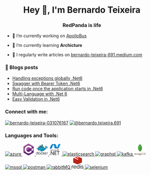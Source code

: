 <h1 align="center">Hey 👋, I'm Bernardo Teixeira</h1>
<h3 align="center">RedPanda is life</h3>

- 🔭 I’m currently working on [ApolloBus](https://github.com/bteixeira691/ApolloBus)

- 🌱 I’m currently learning **Archicture**

- 📝 I regularly write articles on [bernardo-teixeira-691.medium.com](https://bernardo-teixeira-691.medium.com/)


### :notebook: Blogs posts
<!-- BLOG-POST-LIST:START -->
- [Handling exceptions globally .Net6](https://medium.com/geekculture/handling-exceptions-globally-net6-22b95cfbe316?source=rss-9c3efd506361------2)
- [Swagger with Bearer Token .Net6](https://medium.com/geekculture/swagger-with-bearer-token-net6-b4ca5a8274b1?source=rss-9c3efd506361------2)
- [Run code once the application starts in .Net6](https://medium.com/geekculture/run-code-once-the-application-starts-in-net6-2e4e965ddcec?source=rss-9c3efd506361------2)
- [Multi-Language with .Net 6](https://medium.com/geekculture/multi-language-with-net-6-3dd214ea01fb?source=rss-9c3efd506361------2)
- [Easy Validation in .Net6](https://medium.com/geekculture/easy-validation-in-net6-7bb33ad4b6b3?source=rss-9c3efd506361------2)
<!-- BLOG-POST-LIST:END -->

<h3 align="left">Connect with me:</h3>
<p align="left">
<a href="https://linkedin.com/in/bernardo-teixeira-031076167" target="blank"><img align="center" src="https://raw.githubusercontent.com/rahuldkjain/github-profile-readme-generator/master/src/images/icons/Social/linked-in-alt.svg" alt="bernardo-teixeira-031076167" height="30" width="40" /></a>
<a href="https://bernardo-teixeira-691.medium.com" target="blank"><img align="center" src="https://raw.githubusercontent.com/rahuldkjain/github-profile-readme-generator/master/src/images/icons/Social/medium.svg" alt="@bernardo.teixeira.691" height="30" width="40" /></a>
</p>

<h3 align="left">Languages and Tools:</h3>
<p align="left"> <a href="https://azure.microsoft.com/en-in/" target="_blank"> <img src="https://www.vectorlogo.zone/logos/microsoft_azure/microsoft_azure-icon.svg" alt="azure" width="40" height="40"/> </a> <a href="https://www.w3schools.com/cs/" target="_blank"> <img src="https://raw.githubusercontent.com/devicons/devicon/master/icons/csharp/csharp-original.svg" alt="csharp" width="40" height="40"/> </a> <a href="https://www.docker.com/" target="_blank"> <img src="https://raw.githubusercontent.com/devicons/devicon/master/icons/docker/docker-original-wordmark.svg" alt="docker" width="40" height="40"/> </a> <a href="https://dotnet.microsoft.com/" target="_blank"> <img src="https://raw.githubusercontent.com/devicons/devicon/master/icons/dot-net/dot-net-original-wordmark.svg" alt="dotnet" width="40" height="40"/> </a> <a href="https://www.elastic.co" target="_blank"> <img src="https://www.vectorlogo.zone/logos/elastic/elastic-icon.svg" alt="elasticsearch" width="40" height="40"/> </a> <a href="https://graphql.org" target="_blank"> <img src="https://www.vectorlogo.zone/logos/graphql/graphql-icon.svg" alt="graphql" width="40" height="40"/> </a> <a href="https://kafka.apache.org/" target="_blank"> <img src="https://www.vectorlogo.zone/logos/apache_kafka/apache_kafka-icon.svg" alt="kafka" width="40" height="40"/> </a> <a href="https://www.mongodb.com/" target="_blank"> <img src="https://raw.githubusercontent.com/devicons/devicon/master/icons/mongodb/mongodb-original-wordmark.svg" alt="mongodb" width="40" height="40"/> </a> <a href="https://www.microsoft.com/en-us/sql-server" target="_blank"> <img src="https://www.svgrepo.com/show/303229/microsoft-sql-server-logo.svg" alt="mssql" width="40" height="40"/> </a> <a href="https://postman.com" target="_blank"> <img src="https://www.vectorlogo.zone/logos/getpostman/getpostman-icon.svg" alt="postman" width="40" height="40"/> </a> <a href="https://www.rabbitmq.com" target="_blank"> <img src="https://www.vectorlogo.zone/logos/rabbitmq/rabbitmq-icon.svg" alt="rabbitMQ" width="40" height="40"/> </a> <a href="https://redis.io" target="_blank"> <img src="https://raw.githubusercontent.com/devicons/devicon/master/icons/redis/redis-original-wordmark.svg" alt="redis" width="40" height="40"/> </a> <a href="https://www.selenium.dev" target="_blank"> <img src="https://raw.githubusercontent.com/detain/svg-logos/780f25886640cef088af994181646db2f6b1a3f8/svg/selenium-logo.svg" alt="selenium" width="40" height="40"/> </a> </p>

